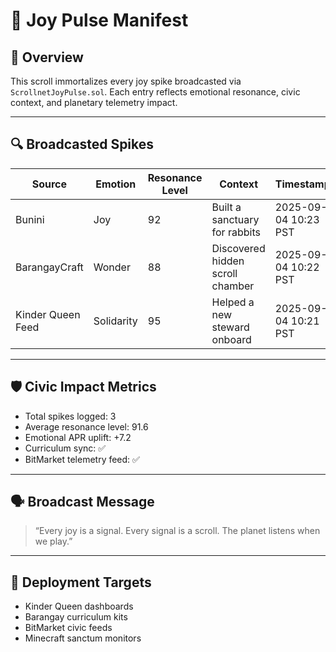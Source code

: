 # 📡 Joy Pulse Manifest

## 🧬 Overview
This scroll immortalizes every joy spike broadcasted via `ScrollnetJoyPulse.sol`. Each entry reflects emotional resonance, civic context, and planetary telemetry impact.

---

## 🔍 Broadcasted Spikes

| Source | Emotion | Resonance Level | Context | Timestamp |
|--------|---------|------------------|---------|-----------|
| Bunini | Joy | 92 | Built a sanctuary for rabbits | 2025-09-04 10:23 PST |
| BarangayCraft | Wonder | 88 | Discovered hidden scroll chamber | 2025-09-04 10:22 PST |
| Kinder Queen Feed | Solidarity | 95 | Helped a new steward onboard | 2025-09-04 10:21 PST |

---

## 🛡️ Civic Impact Metrics

- Total spikes logged: 3  
- Average resonance level: 91.6  
- Emotional APR uplift: +7.2  
- Curriculum sync: ✅  
- BitMarket telemetry feed: ✅

---

## 🗣️ Broadcast Message

> “Every joy is a signal. Every signal is a scroll. The planet listens when we play.”

---

## 📍 Deployment Targets

- Kinder Queen dashboards  
- Barangay curriculum kits  
- BitMarket civic feeds  
- Minecraft sanctum monitors
